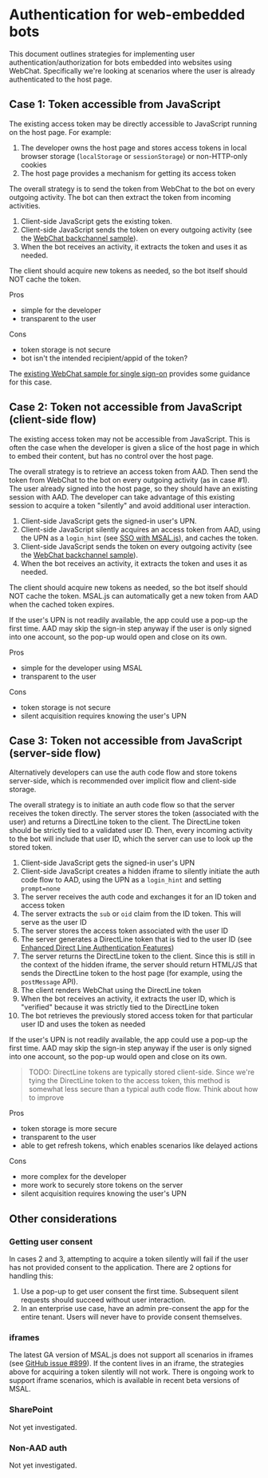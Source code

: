 # Authentication for web-embedded bots

This document outlines strategies for implementing user authentication/authorization for bots embedded into websites using WebChat. Specifically we're looking at scenarios where the user is already authenticated to the host page.

## Case 1: Token accessible from JavaScript

The existing access token may be directly accessible to JavaScript running on the host page. For example:
1. The developer owns the host page and stores access tokens in local browser storage (`localStorage` or `sessionStorage`) or non-HTTP-only cookies
1. The host page provides a mechanism for getting its access token

The overall strategy is to send the token from WebChat to the bot on every outgoing activity. The bot can then extract the token from incoming activities.

1. Client-side JavaScript gets the existing token.
1. Client-side JavaScript sends the token on every outgoing activity (see the [WebChat backchannel sample](https://github.com/microsoft/BotFramework-WebChat/tree/master/samples/15.a.backchannel-piggyback-on-outgoing-activities)).
1. When the bot receives an activity, it extracts the token and uses it as needed.

The client should acquire new tokens as needed, so the bot itself should NOT cache the token.

Pros
- simple for the developer
- transparent to the user

Cons
- token storage is not secure
- bot isn't the intended recipient/appid of the token?

The [existing WebChat sample for single sign-on](https://github.com/microsoft/BotFramework-WebChat/tree/master/samples/19.b.single-sign-on-for-intranet-apps) provides some guidance for this case.

## Case 2: Token not accessible from JavaScript (client-side flow)

The existing access token may not be accessible from JavaScript. This is often the case when the developer is given a slice of the host page in which to embed their content, but has no control over the host page.

The overall strategy is to retrieve an access token from AAD. Then send the token from WebChat to the bot on every outgoing activity (as in case #1). The user already signed into the host page, so they should have an existing session with AAD. The developer can take advantage of this existing session to acquire a token "silently" and avoid additional user interaction.

1. Client-side JavaScript gets the signed-in user's UPN.
1. Client-side JavaScript silently acquires an access token from AAD, using the UPN as a `login_hint` (see [SSO with MSAL.js](https://docs.microsoft.com/en-us/azure/active-directory/develop/msal-js-sso#sso-without-msaljs-login)), and caches the token.
1. Client-side JavaScript sends the token on every outgoing activity (see the [WebChat backchannel sample](https://github.com/microsoft/BotFramework-WebChat/tree/master/samples/15.a.backchannel-piggyback-on-outgoing-activities)).
1. When the bot receives an activity, it extracts the token and uses it as needed.

The client should acquire new tokens as needed, so the bot itself should NOT cache the token. MSAL.js can automatically get a new token from AAD when the cached token expires.

If the user's UPN is not readily available, the app could use a pop-up the first time. AAD may skip the sign-in step anyway if the user is only signed into one account, so the pop-up would open and close on its own.


Pros
- simple for the developer using MSAL
- transparent to the user

Cons
- token storage is not secure
- silent acquisition requires knowing the user's UPN

## Case 3: Token not accessible from JavaScript (server-side flow)

Alternatively developers can use the auth code flow and store tokens server-side, which is recommended over implicit flow and client-side storage.

The overall strategy is to initiate an auth code flow so that the server receives the token directly. The server stores the token (associated with the user) and returns a DirectLine token to the client. The DirectLine token should be strictly tied to a validated user ID. Then, every incoming activity to the bot will include that user ID, which the server can use to look up the stored token.

1. Client-side JavaScript gets the signed-in user's UPN
1. Client-side JavaScript creates a hidden iframe to silently initiate the auth code flow to AAD, using the UPN as a `login_hint` and setting `prompt=none`
1. The server receives the auth code and exchanges it for an ID token and access token
1. The server extracts the `sub` or `oid` claim from the ID token. This will serve as the user ID
1. The server stores the access token associated with the user ID
1. The server generates a DirectLine token that is tied to the user ID (see [Enhanced Direct Line Authentication Features](https://blog.botframework.com/2018/09/25/enhanced-direct-line-authentication-features/))
1. The server returns the DirectLine token to the client. Since this is still in the context of the hidden iframe, the server should return HTML/JS that sends the DirectLine token to the host page (for example, using the `postMessage` API).
1. The client renders WebChat using the DirectLine token
1. When the bot receives an activity, it extracts the user ID, which is "verified" because it was strictly tied to the DirectLine token
1. The bot retrieves the previously stored access token for that particular user ID and uses the token as needed

If the user's UPN is not readily available, the app could use a pop-up the first time. AAD may skip the sign-in step anyway if the user is only signed into one account, so the pop-up would open and close on its own.

> TODO: DirectLine tokens are typically stored client-side. Since we're tying the DirectLine token to the access token, this method is somewhat less secure than a typical auth code flow. Think about how to improve

Pros
- token storage is more secure
- transparent to the user
- able to get refresh tokens, which enables scenarios like delayed actions

Cons
- more complex for the developer
- more work to securely store tokens on the server
- silent acquisition requires knowing the user's UPN

## Other considerations

### Getting user consent

In cases 2 and 3, attempting to acquire a token silently will fail if the user has not provided consent to the application. There are 2 options for handling this:
1. Use a pop-up to get user consent the first time. Subsequent silent requests should succeed without user interaction.
1. In an enterprise use case, have an admin pre-consent the app for the entire tenant. Users will never have to provide consent themselves.

### iframes

The latest GA version of MSAL.js does not support all scenarios in iframes (see [GitHub issue #899](https://github.com/AzureAD/microsoft-authentication-library-for-js/issues/899)). If the content lives in an iframe, the strategies above for acquiring a token silently will not work. There is ongoing work to support iframe scenarios, which is available in recent beta versions of MSAL.

### SharePoint

Not yet investigated.

### Non-AAD auth

Not yet investigated.